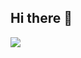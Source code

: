 ## Hi there 👋

<!--
**scopych/scopych** is a ✨ _special_ ✨ repository because its `README.md` (this file) appears on your GitHub profile.

Here are some ideas to get you started:

- 🔭 I’m currently working on ...
- 🌱 I’m currently learning ...
- 👯 I’m looking to collaborate on ...
- 🤔 I’m looking for help with ...
- 💬 Ask me about ...
- 📫 How to reach me: ...
- 😄 Pronouns: ...
- ⚡ Fun fact: ...
-->

<a href="https://u8views.com/github/scopych"><img src="https://u8views.com/api/v1/github/profiles/16903512/views/day-week-month-total-count.svg"></a>
